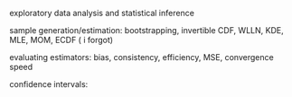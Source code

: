 exploratory data analysis and statistical inference

sample generation/estimation:
bootstrapping, invertible CDF, WLLN, KDE, MLE, MOM, ECDF ( i forgot) 

evaluating estimators:
bias, consistency, efficiency, MSE, convergence speed

confidence intervals:

